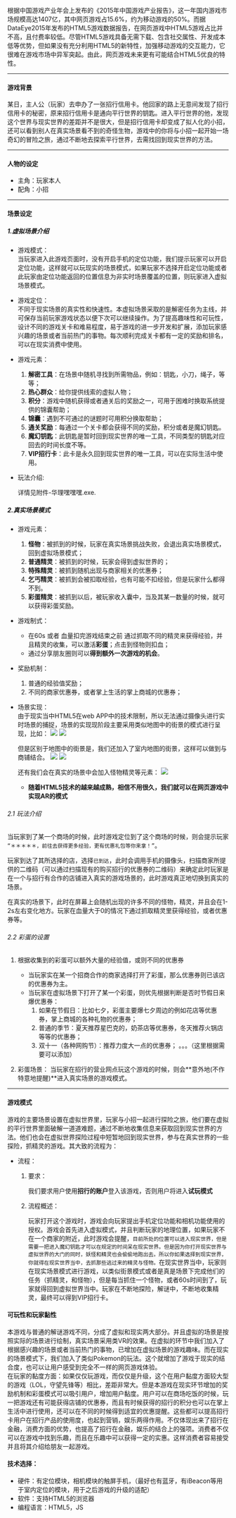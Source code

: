 根据中国游戏产业年会上发布的《2015年中国游戏产业报告》，这一年国内游戏市场规模高达1407亿，其中网页游戏占15.6%，约为移动游戏的50%。而据DataEye2015年发布的HTML5游戏数据报告，在网页游戏中HTML5游戏占比并不高，且付费率较低。尽管HTML5游戏具备无需下载、包含社交属性、开发成本低等优势，但如果没有充分利用HTML5的新特性，加强移动游戏的交互能力，它很难在游戏市场中异军突起。由此，网页游戏未来更有可能结合HTML5优良的特性。

---

#### 游戏背景
某日，主人公（玩家）去申办了一张招行信用卡。他回家的路上无意间发现了招行信用卡的秘密，原来招行信用卡是通向平行世界的钥匙。进入平行世界的他，发现这个世界与现实世界的差距并不是很大，但是招行信用卡却变成了拟人化的小招，还可以看到别人在真实场景看不到的奇怪生物，游戏中的你将与小招一起开始一场奇幻的冒险之旅，通过不断地去探索平行世界，去需找回到现实世界的方法。

---

#### 人物的设定
- 主角：玩家本人
- 配角：小招

---

#### 场景设定
##### 1.虚拟场景介绍
- 游戏模式：  
当玩家进入此游戏页面时，没有开启手机的定位功能，我们提示玩家可以开启定位功能，这样就可以玩现实的场景模式，如果玩家不选择开启定位功能或者此玩家由定位功能返回的位置信息为非实时场景覆盖的位置，则玩家进入虚拟场景模式。

- 游戏定位：  
不同于现实场景的真实性和快速性。本虚拟场景采取的是解密任务为主线，并可保存当前玩家游戏状态以便下次可以继续操作。为了提高趣味性和可玩性，设计不同的游戏关卡和难易程度，易于游戏的进一步开发和扩展，添加玩家感兴趣的场景或者当前热门的事物。每次顺利完成关卡都有一定的奖励和排名，可以在现实消费中使用。

- 游戏元素：
    1. **解密工具**：在场景中随机寻找到所需物品，例如：钥匙，小刀，绳子，等等；
	2. **热心群众**：给你提供线索的虚拟人物；
	3. **积分**：游戏中随机获得或者通关后的奖励之一，可用于困难时换取系统提供的锦囊帮助；
	4. **锦囊**：遇到不可通过的谜题时可用积分换取帮助；
	5. **通关奖励**：每通过一个关卡都会获得不同的奖励，积分或者是魔幻钥匙。 
	6. **魔幻钥匙**：此钥匙是暂时回到现实世界的唯一工具，不同类型的钥匙对应回去的时间长度不等。
	7. **VIP招行卡**：此卡是永久回到现实世界的唯一工具，可以在实际生活中使用。


- 玩法介绍:
 
  详情见附件-华理嘿嘿嘿.exe.
##### 2.真实场景模式

- 游戏元素：
	1. **怪物**：被抓到的时候，玩家在真实场景挑战失败，会退出真实场景模式，回到虚拟场景模式；
	2. **普通精灵**：被抓到的时候，玩家会得到虚拟世界的；
	3. **特殊精灵**：被抓到随机出现与商家相关的优惠券；
	4. **乞丐精灵**：被抓到会被扣取经验，也有可能不扣经验，但是玩家什么都得不到。
	5. **彩蛋精灵**：被抓到以后，被玩家收入囊中，当及其某一数量的时候，就可以获得彩蛋奖励。

- 游戏制式：
	- 在60s 或者 血量扣完游戏结束之前 通过抓取不同的精灵来获得经验，并且精灵的收集，可以激活**彩蛋**；点击到怪物则扣血；
	- 通过分享朋友圈则可以**得到额外一次游戏的机会**。

- 奖励机制：
	1. 普通的经验值奖励；
	2. 不同的商家优惠券，或者掌上生活的掌上商城的优惠券；

- 场景实现：  
	由于现实当中HTML5在web APP中的技术限制，所以无法通过摄像头进行实时场景的捕捉，场景的实现现阶段主要采用类似地图中的街景的模式进行呈现，比如：
	![](http://i4.piimg.com/567571/937fcfe50cf1e718.png) 
	![](http://i4.piimg.com/567571/c017bc1cbcf6c7ed.png) 

	但是区别于地图中的街景是，我们还加入了室内地图的街景，这样可以做到与商铺结合。
	![](http://i2.piimg.com/567571/7983c31f6d7f8d3e.png)
	![](http://i2.piimg.com/567571/ebdafb1e5bbd1759.png)

	还有我们会在真实的场景中会加入怪物精灵等元素：
	![](http://i4.piimg.com/567571/f6846e4c0f6c3c6a.png)
	
	- **随着HTML5技术的越来越成熟，相信不用很久，我们就可以在网页游戏中实现AR的模式**


###### 2.1 玩法介绍
当玩家到了某一个商场的时候，此时游戏定位到了这个商场的时候，则会提示玩家 `“＊＊＊＊＊，前往去获得更多经验，更有优惠礼包等你来拿！”`。  

玩家到达了其所选择的店，选择`已到达`，此时会调用手机的摄像头，扫描商家所提供的二维码（可以通过扫描现有的购买招行的优惠券的二维码）来确定此时玩家是在一个与招行有合作的店铺进入真实的游戏场景的，此时游戏真正地切换到真实的场景。  

在真实的场景下，此时在屏幕上会随机出现的许多不同的怪物，精灵，并且会在1-2s左右变化地方。玩家在血量大于0的情况下通过抓取精灵里获得经验，或者优惠券等。  

###### 2.2 彩蛋的设置
1. 根据收集到的彩蛋可以额外大量的经验值，或则不同的优惠券
	- 当玩家实在某一个招商合作的商家选择打开了彩蛋，那么优惠券则已该店的优惠券为主。
	- 当玩家在虚拟场景下打开了某一个彩蛋，则优先根据判断是否时节假日来爆优惠券：
		1. 如果在节假日：比如七夕，彩蛋主要爆七夕周边的例如花店等优惠券，掌上商城的各种礼物的优惠券；
		2. 普通的季节：夏天推荐星巴克的，奶茶店等优惠券，冬天推荐火锅店等等的优惠券；
		3. 双十一（各种网购节）：推荐力度大一点的优惠券；
		。。。（这里根据需要可以添加）

2. 彩蛋场景：
当玩家在招行的营业网点玩这个游戏的时候，则会**意外地(不作特意地提醒)**进入真实场景的游戏模式。

---

#### 游戏模式
游戏的主要场景设置在虚拟世界里，玩家与小招一起进行探险之旅，他们要在虚拟的平行世界里面破解一道道难题，通过不断地收集信息来获取回到现实世界的方法。他们也会在虚拟世界探险过程中短暂地回到现实世界，参与在真实世界的一些探险，抓精灵的游戏。其大致的流程为：  

- 流程：
	1. 要求：
	
		我们要求用户使用**招行的账户**登入该游戏，否则用户将进入**试玩模式**	
	
	2. 流程概述：  

		玩家打开这个游戏时，游戏会向玩家提出手机定位功能和相机功能使用的授权。游戏会首先进入虚拟模式，并且判断玩家的地理位置，如果玩家不在一个商家的附近，此时游戏会提醒，`目前所处的位置可以进入现实世界，但是需要一把进入魔幻钥匙才可以在规定的时间呆在现实世界。但是因为你打开现实世界与虚拟世界的大门的同时，妖怪和精灵也会偷偷地跑出去。所以你如果选择到现实世界，你就得在现实世界当中，去抓那些逃过来的精灵与怪物。`在现实世界当中，玩家则在现实场景模式进行游戏，以类似街景模式或者是真是场景下完成他们的任务（抓精灵，和怪物），但是每当抓住一个怪物，或者60s时间到了，玩家就得回到虚拟世界当中。玩家在不断地探险，解谜中，不断地收集精灵，最终可以得到VIP招行卡。


#### 可玩性和玩家黏性

本游戏与普通的解谜游戏不同，分成了虚拟和现实两大部分。并且虚拟的场景是按照实际的场景进行绘制，真实场景采用类VR的效果。在虚拟的环节中我们加入了根据感兴趣的场景或者当前热门的事物，已增加在虚拟场景的游戏趣味。而在现实的场景模式下，我们加入了类似Pokemon的玩法。这个就增加了游戏于现实的结合度，也可以让用户感受到完全不一样的网页游戏体验。  
在玩家的黏度方面：如果仅仅玩游戏，而仅仅是升级，这个在用户黏度方面较大型的游戏（LOL，守望先锋等）相比，差距非常大。但是本游戏在现实环节增加的奖励机制和彩蛋模式可以吸引用户，增加用户黏度。用户可以在商场吃饭的时候，玩一把游戏还有可能获得店铺的优惠券，而且有时候获得的招行的积分也可以在掌上生活中进行使用，还可以在不同的时候得到适宜的优惠提醒。这些都可以提高招行卡用户在招行产品的使用度，也起到营销，娱乐两得作用。不仅体现出来了招行在金融，消费方面的优势，也提高了招行在金融，娱乐的结合上的强项。消费者不仅可以在游戏中找到乐趣，而且在乐趣中可以获得一定的实惠。这样消费者容易接受并且将其介绍给朋友一起游戏。



#### 技术选择：
- 硬件：有定位模块，相机模块的触屏手机，（最好也有蓝牙，有iBeacon等用于室内定位的模块，用于之后游戏的升级的适配）
- 软件：支持HTML5的浏览器
- 编程语言：HTML5，JS
